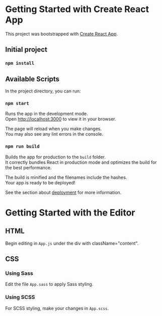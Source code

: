 # Getting Started with Create React App

This project was bootstrapped with [Create React App](https://github.com/facebook/create-react-app).

## Initial project
### `npm install`

## Available Scripts

In the project directory, you can run:

### `npm start`

Runs the app in the development mode.\
Open [http://localhost:3000](http://localhost:3000) to view it in your browser.

The page will reload when you make changes.\
You may also see any lint errors in the console.


### `npm run build`

Builds the app for production to the `build` folder.\
It correctly bundles React in production mode and optimizes the build for the best performance.

The build is minified and the filenames include the hashes.\
Your app is ready to be deployed!

See the section about [deployment](https://facebook.github.io/create-react-app/docs/deployment) for more information.

# Getting Started with the Editor
## HTML
Begin editing in `App.js` under the div with className="content".

## CSS
### Using Sass
Edit the file `App.sass` to apply Sass styling.

### Using SCSS
For SCSS styling, make your changes in `App.scss`.